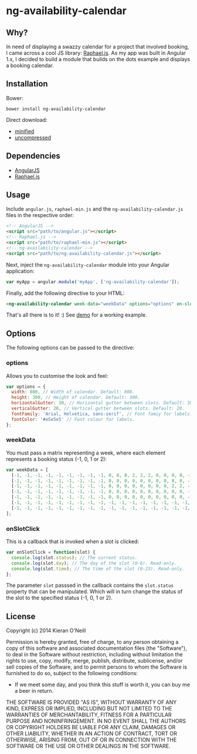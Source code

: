 ng-availability-calendar
========

## Why?

In need of displaying a swazzy calendar for a project that involved booking, I came across a cool JS library: [Raphael.js](https://github.com/DmitryBaranovskiy/raphael). As my app was built in Angular 1.x, I decided to build a module that builds on the dots example and displays a booking calendar.

## Installation

Bower:

```
bower install ng-availability-calendar
```
Direct download:

* [minified](https://raw.githubusercontent.com/kieranroneill/ng-availability-calendar/master/dist/ng-availability-calendar.min.js)
* [uncompressed](https://raw.githubusercontent.com/kieranroneill/ng-availability-calendar/master/dist/ng-availability-calendar.js)

## Dependencies

* [AngularJS](https://ajax.googleapis.com/ajax/libs/angularjs/1.4.9/angular.min.js)
* [Raphael.js](https://raw.githubusercontent.com/DmitryBaranovskiy/raphael/master/raphael-min.js)

## Usage

Include ```angular.js```, ```raphael-min.js``` and the ```ng-availability-calendar.js``` files in the respective order:

```html
<!-- AngularJS -->
<script src="path/to/angular.js"></script>
<!-- Raphael.js -->
<script src="path/to/raphael-min.js"></script>
<!-- ng-availability-calendar -->
<script src="path/to/ng-availability-calendar.js"></script>
```
Next, inject the ```ng-availability-calendar``` module into your Angular application:
```javascript
var myApp = angular.module('myApp', ['ng-availability-calendar']);
```
Finally, add the following directive to your HTML:
```html
<ng-availability-calendar week-data="weekData" options="options" on-slot-click="onSlotClick"></ng-availability-calendar>
```
That's all there is to it! :) See [demo](https://github.com/kieranroneill/ng-availability-calendar/tree/master/demo) for a working example.

## Options

The following options can be passed to the directive:

### options

Allows you to customise the look and feel:
```javascript
var options = {
  width: 800, // Width of calendar. Default: 800.
  height: 300, // Height of calendar. Default: 300.
  horizontalGutter: 30, // Horizontal gutter between slots. Default: 30.
  verticalGutter: 20, // Vertical gutter between slots. Default: 20.
  fontFamily: 'Arial, Helvetica, sans-serif', // Font famiy for labels.
  fontColor: '#e5e5e5' // Font colour for labels.
};
```
### weekData

You must pass a matrix representing a week, where each element represents a booking status (-1, 0, 1 or 2):
```javascript
var weekData = [
  [-1, -1, -1, -1, -1, -1, -1, -1, -1, 0, 0, 0, 2, 2, 2, 0, 0, 0, 0, -1, -1, -1, -1, -1], // Mon.
  [-1, -1, -1, -1, -1, -1, -1, -1, -1, 0, 0, 0, 0, 0, 0, 0, 0, 0, 0, -1, -1, -1, -1, -1], // Tues.
  [-1, -1, -1, -1, -1, -1, -1, -1, -1, 0, 0, 0, 0, 0, 0, 0, 0, 2, 2, -1, -1, -1, -1, -1], // Wed.
  [-1, -1, -1, -1, -1, -1, -1, -1, -1, 0, 0, 0, 0, 0, 0, 0, 0, 0, 0, -1, -1, -1, -1, -1], // Thu.
  [-1, -1, -1, -1, -1, -1, -1, -1, -1, 0, 0, 0, 0, 0, 0, 0, 0, 0, 0, -1, -1, -1, -1, -1], // Fri.
  [-1, -1, -1, -1, -1, -1, -1, -1, -1, -1, -1, -1, -1, -1, -1, -1, -1, -1, -1, -1, -1, -1, -1, -1], // Sat.
  [-1, -1, -1, -1, -1, -1, -1, -1, -1, -1, -1, -1, -1, -1, -1, -1, -1, -1, -1, -1, -1, -1, -1, -1] // Sun.
];
```
### onSlotClick

This is a callback that is invoked when a slot is clicked:
```javascript
var onSlotClick = function(slot) {
  console.log(slot.status); // The current status.
  console.log(slot.day); // The day of the slot (0-6). Read-only.
  console.log(slot.time); // The time of the slot (0-23). Read-only.
};
```
The parameter ```slot``` passsed in the callback contains the ```slot.status``` property that can be manipulated. Which will in turn change the status of the slot to the specified status (-1, 0, 1 or 2).

## License

Copyright (c) 2014 Kieran O'Neill

Permission is hereby granted, free of charge, to any person obtaining a copy of this software and associated documentation files (the "Software"), to deal in the Software without restriction, including without limitation the rights to use, copy, modify, merge, publish, distribute, sublicense, and/or sell copies of the Software, and to permit persons to whom the Software is furnished to do so, subject to the following conditions:

- If we meet some day, and you think this stuff is worth it, you can buy me a beer in return.

THE SOFTWARE IS PROVIDED "AS IS", WITHOUT WARRANTY OF ANY KIND, EXPRESS OR IMPLIED, INCLUDING BUT NOT LIMITED TO THE WARRANTIES OF MERCHANTABILITY, FITNESS FOR A PARTICULAR PURPOSE AND NONINFRINGEMENT. IN NO EVENT SHALL THE AUTHORS OR COPYRIGHT HOLDERS BE LIABLE FOR ANY CLAIM, DAMAGES OR OTHER LIABILITY, WHETHER IN AN ACTION OF CONTRACT, TORT OR OTHERWISE, ARISING FROM, OUT OF OR IN CONNECTION WITH THE SOFTWARE OR THE USE OR OTHER DEALINGS IN THE SOFTWARE.
